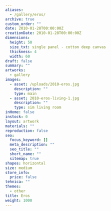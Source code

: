 ```yaml
---
aliases:
  - /gallery/eros/
archive: true
custom_order: ""
date: 2010-01-28T00:00:00Z
creationDate: 2010-01-28T00:00:00Z
dimensions:
  height: 50
  size_txt: single panel - cotton deep canvas
  thickness: 4
  width: 60
draft: false
summary: ""
artworks:
  - gallery
images:
  - asset: /uploads/2010-eros.jpg
    description: ""
    type: main
  - asset: 2010-eros-living-1.jpg
    description: ""
    type: sim living room
inHome: false
instock: 0
layout: artwork
materials: ""
reproduction: false
seo:
  focus_keyword: []
  meta_description: ""
  seo_title: ""
  short_name: ""
  sitemap: true
shapes: horizontal
size: medium
store_info:
  price: false
tehnica: ""
themes:
  - other
title: Eros
weight: 1000
---
```

